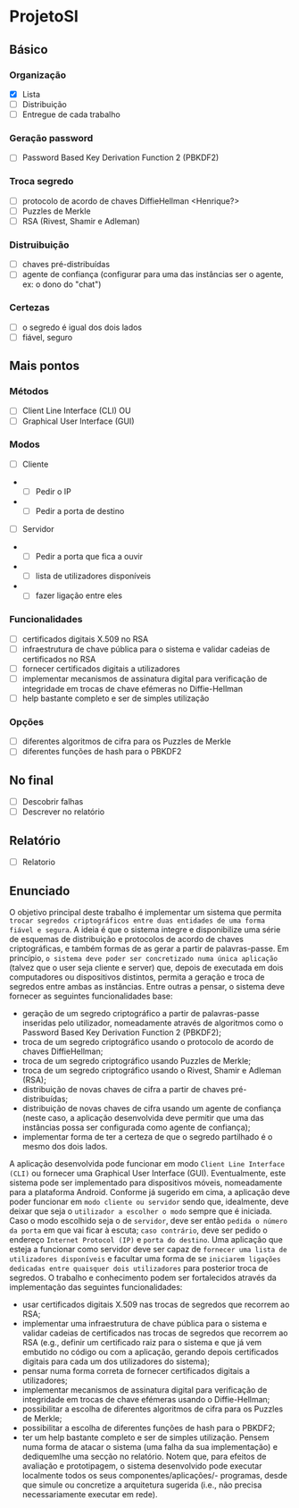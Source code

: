 # ProjetoSI


## Básico
### Organização
- [x] Lista
- [ ] Distribuição
- [ ] Entregue de cada trabalho
### Geração password
- [ ] Password Based Key Derivation Function 2 (PBKDF2)
### Troca segredo
- [ ] protocolo de acordo de chaves DiffieHellman <Henrique?>
- [ ] Puzzles de Merkle
- [ ] RSA (Rivest, Shamir e Adleman)
### Distruibuição
- [ ] chaves pré-distribuídas
- [ ] agente de confiança (configurar para uma das instâncias ser o agente, ex: o dono do "chat")
### Certezas
- [ ] o segredo é igual dos dois lados
- [ ] fiável, seguro

## Mais pontos
### Métodos
- [ ] Client Line Interface (CLI) OU
- [ ] Graphical User Interface (GUI)
### Modos
- [ ] Cliente
- - [ ] Pedir o IP
- - [ ] Pedir a porta de destino
- [ ] Servidor
- - [ ] Pedir a porta que fica a ouvir
- - [ ] lista de utilizadores disponíveis
- - [ ] fazer ligação entre eles
### Funcionalidades
- [ ] certificados digitais X.509 no RSA
- [ ] infraestrutura de chave pública para o sistema e validar cadeias de certificados no RSA
- [ ] fornecer certificados digitais a utilizadores
- [ ] implementar mecanismos de assinatura digital para verificação de integridade em trocas de chave efémeras no Diffie-Hellman
- [ ] help bastante completo e ser de simples utilização
### Opções
- [ ] diferentes algoritmos de cifra para os Puzzles de Merkle
- [ ] diferentes funções de hash para o PBKDF2
## No final
- [ ] Descobrir falhas
- [ ] Descrever no relatório
## Relatório
- [ ] Relatorio
## Enunciado
O objetivo principal deste trabalho é implementar um sistema que permita `trocar segredos
criptográficos entre duas entidades de uma forma fiável e segura`.
A ideia é que o sistema integre e disponibilize uma série de esquemas de distribuição e protocolos
de acordo de chaves criptográficas, e também formas de as gerar a partir de palavras-passe.
Em princípio, `o sistema deve poder ser concretizado numa única aplicação` (talvez que o user seja cliente e server)
que, depois de executada em dois computadores ou dispositivos distintos, permita a geração e troca de
segredos entre ambas as instâncias. Entre outras a pensar, o sistema deve fornecer as seguintes funcionalidades base:

- geração de um segredo criptográfico a partir de palavras-passe inseridas pelo utilizador, 
nomeadamente através de algoritmos como o Password Based Key Derivation
Function 2 (PBKDF2);
- troca de um segredo criptográfico usando o protocolo de acordo de chaves DiffieHellman;
- troca de um segredo criptográfico usando Puzzles de Merkle;
- troca de um segredo criptográfico usando o Rivest, Shamir e Adleman (RSA);
- distribuição de novas chaves de cifra a partir de chaves pré-distribuídas;
- distribuição de novas chaves de cifra usando um agente de confiança (neste caso, a
aplicação desenvolvida deve permitir que uma das instâncias possa ser configurada
como agente de confiança);
- implementar forma de ter a certeza de que o segredo partilhado é o mesmo dos dois
lados.

A aplicação desenvolvida pode funcionar em modo `Client Line Interface (CLI)` ou fornecer
uma Graphical User Interface (GUI). Eventualmente, este sistema pode ser implementado
para dispositivos móveis, nomeadamente para a plataforma Android. Conforme já sugerido em cima, a aplicação deve poder funcionar em `modo cliente ou servidor` sendo que,
idealmente, deve deixar que seja o `utilizador a escolher o modo` sempre que é iniciada.
Caso o modo escolhido seja o de `servidor`, deve ser então `pedida o número da porta` em
que vai ficar à escuta; `caso contrário`, deve ser pedido o endereço `Internet Protocol (IP)`
e `porta do destino`. Uma aplicação que esteja a funcionar como servidor deve ser capaz
de `fornecer uma lista de utilizadores disponíveis` e facultar uma forma de se `iniciarem ligações dedicadas entre quaisquer dois utilizadores` para posterior troca de segredos. 
O trabalho e conhecimento podem ser fortalecidos através da implementação das seguintes funcionalidades:
- usar certificados digitais X.509 nas trocas de segredos que recorrem ao RSA;
- implementar uma infraestrutura de chave pública para o sistema e validar cadeias de
certificados nas trocas de segredos que recorrem ao RSA (e.g., definir um certificado
raiz para o sistema e que já vem embutido no código ou com a aplicação, gerando
depois certificados digitais para cada um dos utilizadores do sistema);
- pensar numa forma correta de fornecer certificados digitais a utilizadores;
- implementar mecanismos de assinatura digital para verificação de integridade em trocas de chave efémeras usando o Diffie-Hellman;
- possibilitar a escolha de diferentes algoritmos de cifra para os Puzzles de Merkle;
- possibilitar a escolha de diferentes funções de hash para o PBKDF2;
- ter um help bastante completo e ser de simples utilização.
Pensem numa forma de atacar o sistema (uma falha da sua implementação) e dediquemlhe uma secção no relatório. Notem que, para efeitos de avaliação e prototipagem, o
sistema desenvolvido pode executar localmente todos os seus componentes/aplicações/-
programas, desde que simule ou concretize a arquitetura sugerida (i.e., não precisa necessariamente executar em rede).
